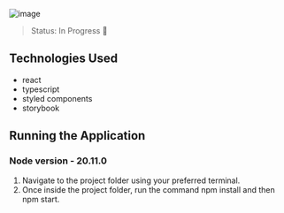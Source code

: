 
![image](https://github.com/RodrigoSCurcio/atomic-design/assets/59969422/caa73579-b689-4220-b053-c24c6992bee3)


> Status: In Progress 🚧

## Technologies Used

+ react
+ typescript
+ styled components
+ storybook

## Running the Application
### Node version - 20.11.0

1) Navigate to the project folder using your preferred terminal.
2) Once inside the project folder, run the command npm install and then npm start.
